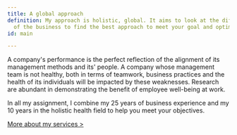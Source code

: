 ```yaml
---
title: A global approach
definition: My approach is holistic, global. It aims to look at the different dimensions
  of the business to find the best approach to meet your goal and optimize your performance.
id: main

---
```

A company's performance is the perfect reflection of the alignment of its management methods and its' people. A company whose management team is not healthy, both in terms of teamwork, business practices and the health of its individuals will be impacted by these weaknesses. Research are abundant in demonstrating the benefit of employee well-being at work.

In all my assignment, I combine my 25 years of business experience and my 10 years in the holistic health field to help you meet your objectives.

[More about my services >](https://nancybilodeau.com/en/services)